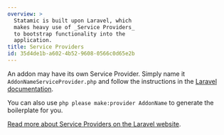```yaml
---
overview: >
  Statamic is built upon Laravel, which
  makes heavy use of _Service Providers_
  to bootstrap functionality into the
  application.
title: Service Providers
id: 35d4de1b-a602-4b52-9608-0566c0d65e2b
---
```

An addon may have its own Service Provider. Simply name it `AddonNameServiceProvider.php` and follow the instructions in the [Laravel documentation][providers].

You can also use `php please make:provider AddonName` to generate the boilerplate for you.

[Read more about Service Providers on the Laravel website][providers].

[providers]: http://laravel.com/docs/5.1/providers
